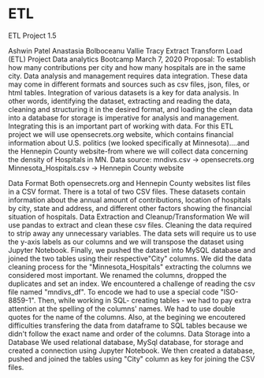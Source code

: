 # ETL
ETL Project 1.5

Ashwin Patel
Anastasia Bolboceanu
Vallie Tracy
Extract Transform Load (ETL) Project
Data analytics Bootcamp
March 7, 2020 
Proposal: To establish how many contributions per city and how many hospitals are in the same city.
Data analysis and management requires data integration. These data may come in different formats and sources 
such as csv files, json, files, or html tables. Integration of various datasets is a key for data analysis. In other words, identifying the dataset, extracting and reading the data, cleaning and structuring it in the desired format, and loading the clean data into a database for storage is imperative for analysis and management. Integrating this is an important part of working with data. For this ETL project we will use opensecrets.org website, which contains financial information about U.S. politics (we looked specifically at Minnesota)....and the Hennepin County website-from where we will collect data concerning the density of Hospitals in MN.
Data source:
mndivs.csv -> opensecrets.org
Minnesota_Hospitals.csv -> Hennepin County website 

Data Format
Both opensecrets.org and Hennepin County websites list files in a CSV format. There is a total of two CSV files. 
These datasets contain information about the annual amount of contributions, location of hospitals by city, state 
and address, and different other factors showing the financial situation of hospitals. 
Data Extraction and Cleanup/Transformation
We will use pandas to extract and clean these csv files. Cleaning the data required to strip away any unnecessary 
variables. The data sets will require us to use the y-axis labels as our columns and we will transpose the dataset using Jupyter Notebook. Finally, we pushed the dataset into MySQL database and joined the two tables using their respective"City" columns. We did the data cleaning process for the "Minnesota_Hospitals" extracting the columns we considered most important. We renamed the columns, dropped the duplicates and set an index. We encountered a challenge of reading the csv file named "mndivs_df". To encode we had to use a special code "ISO-8859-1". Then, while working in SQL- creating tables - we had to pay extra attention at the spelling of the columns' names. We had to use double quotes for the name of the columns. Also, at the begining we encoutered difficulties transfering the data from dataframe to SQL tables because we didn't follow the exact name and order of the columns. 
Data Storage into a Database
We used relational database, MySql database, for storage and created a connection using Jupyter Notebook. 
We then created a database, pushed and joined the tables using "City" column as key for joining the CSV files. 

